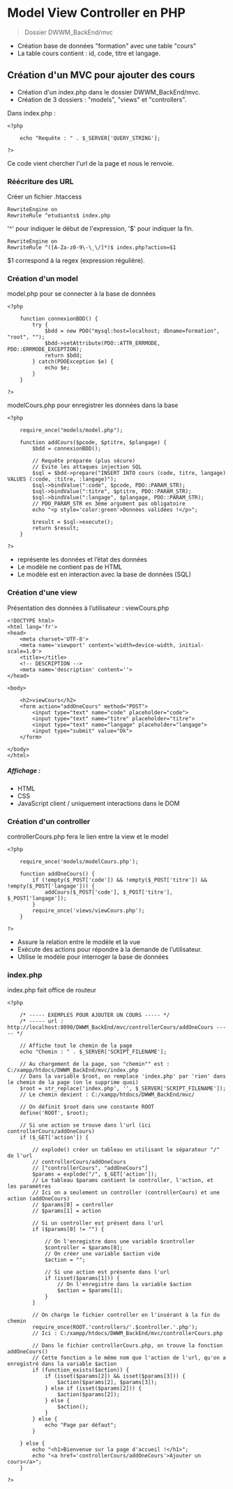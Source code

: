 # Model View Controller en PHP

> Dossier DWWM_BackEnd/mvc
- Création base de données "formation" avec une table "cours"
- La table cours contient : id, code, titre et langage.

## Création d'un MVC pour ajouter des cours

- Création d'un index.php dans le dossier DWWM_BackEnd/mvc.
- Création de 3 dossiers : "models", "views" et "controllers".

Dans index.php :
```
<?php 

    echo "Requête : " . $_SERVER['QUERY_STRING'];

?>
```
Ce code vient chercher l'url de la page et nous le renvoie.

### Réécriture des URL
Créer un fichier .htaccess 
```
RewriteEngine on
RewriteRule ^etudiants$ index.php
```
'^' pour indiquer le début de l'expression, '\$' pour indiquer la fin.
```
RewriteEngine on
RewriteRule ^([A-Za-z0-9\-\_\/]*)$ index.php?action=$1
```
$1 correspond à la regex (expression régulière).

### Création d'un model
model.php pour se connecter à la base de données
```
<?php

    function connexionBDD() {
        try {
            $bdd = new PDO("mysql:host=localhost; dbname=formation", "root", "");
            $bdd->setAttribute(PDO::ATTR_ERRMODE, PDO::ERRMODE_EXCEPTION);
            return $bdd;
        } catch(PDOException $e) {
            echo $e;
        }
    }
    
?>
```

modelCours.php pour enregistrer les données dans la base
```
<?php

    require_once("models/model.php");

    function addCours($pcode, $ptitre, $plangage) {
        $bdd = connexionBDD();

        // Requête préparée (plus sécure)
        // Evite les attaques injection SQL
        $sql = $bdd->prepare("INSERT INTO cours (code, titre, langage) VALUES (:code, :titre, :langage)");
        $sql->bindValue(":code", $pcode, PDO::PARAM_STR);
        $sql->bindValue(":titre", $ptitre, PDO::PARAM_STR);
        $sql->bindValue(":langage", $plangage, PDO::PARAM_STR);
        // PDO_PARAM_STR en 3ème argument pas obligatoire
        echo "<p style='color:green'>Données validées !</p>";

        $result = $sql->execute();
        return $result;
    }

?>
```
- représente les données et l’état des données
- Le modèle ne contient pas de HTML
- Le modèle est en interaction avec la base de données (SQL)

### Création d'une view
Présentation des données à l’utilisateur : viewCours.php

```
<!DOCTYPE html>
<html lang='fr'>
<head>
    <meta charset='UTF-8'>
    <meta name='viewport' content='width=device-width, initial-scale=1.0'>
    <title></title>
    <!-- DESCRIPTION -->
    <meta name='description' content=''>
</head>

<body>

    <h2>viewCours</h2>
    <form action="addOneCours" method="POST">
        <input type="text" name="code" placeholder="code">
        <input type="text" name="titre" placeholder="titre">
        <input type="text" name="langage" placeholder="langage">
        <input type="submit" value="Ok">
    </form>

</body>
</html>
```
##### Affichage :
- HTML
- CSS
- JavaScript client / uniquement interactions
dans le DOM

### Création d'un controller
controllerCours.php fera le lien entre la view et le model
```
<?php

    require_once('models/modelCours.php');

    function addOneCours() {
        if (!empty($_POST['code']) && !empty($_POST['titre']) && !empty($_POST['langage'])) {
            addCours($_POST['code'], $_POST['titre'], $_POST['langage']);
        }
        require_once('views/viewCours.php');
    }

?>
```
- Assure la relation entre le modèle et la vue
- Exécute des actions pour répondre à la demande de l’utilisateur.
- Utilise le modèle pour interroger la base de données

### index.php
index.php fait office de routeur
```
<?php 

    /* ----- EXEMPLES POUR AJOUTER UN COURS ----- */
    /* ----- url : http://localhost:8090/DWWM_BackEnd/mvc/controllerCours/addOneCours ----- */

    // Affiche tout le chemin de la page
    echo "Chemin : " . $_SERVER['SCRIPT_FILENAME'];

    // Au chargement de la page, son "chemin"" est : C:/xampp/htdocs/DWWM_BackEnd/mvc/index.php
    // Dans la variable $root, on remplace 'index.php' par 'rien' dans le chemin de la page (on le supprime quoi)
    $root = str_replace('index.php', '', $_SERVER['SCRIPT_FILENAME']);
    // Le chemin devient : C:/xampp/htdocs/DWWM_BackEnd/mvc/

    // On définit $root dans une constante ROOT
    define('ROOT', $root);

    // Si une action se trouve dans l'url (ici controllerCours/addOneCours)
    if ($_GET['action']) {

        // explode() créer un tableau en utilisant le séparateur "/" de l'url
        // controllerCours/addOneCours
        // ["controllerCours", "addOneCours"]
        $params = explode("/", $_GET['action']);
        // Le tableau $params contient le controller, l'action, et  les paramètres
        // Ici on a seulement un controller (controllerCours) et une action (addOneCours)
        // $params[0] = controller
        // $params[1] = action

        // Si un controller est présent dans l'url
        if ($params[0] != "") {

            // On l'enregistre dans une variable $controller
            $controller = $params[0];
            // On créer une variable $action vide
            $action = "";

            // Si une action est présente dans l'url
            if (isset($params[1])) {
                // On l'enregistre dans la variable $action
                $action = $params[1];
            }
        }

        // On charge le fichier controller en l'insérant à la fin du chemin
        require_once(ROOT.'controllers/'.$controller.'.php');
        // Ici : C:/xampp/htdocs/DWWM_BackEnd/mvc/controllerCours.php

        // Dans le fichier controllerCours.php, on trouve la fonction addOneCours()
        // Cette fonction a le même nom que l'action de l'url, qu'on a enregistré dans la variable $action
        if (function_exists($action)) {
            if (isset($params[2]) && isset($params[3])) {
                $action($params[2], $params[3]);
            } else if (isset($params[2])) {
                $action($params[2]);
            } else {
                $action();
            }
        } else {
            echo "Page par défaut";
        }

    } else {
        echo "<h1>Bienvenue sur la page d'accueil !</h1>";
        echo "<a href='controllerCours/addOneCours'>Ajouter un cours</a>";
    }

?>
```